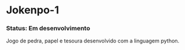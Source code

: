 # Jokenpo-1
### Status: Em desenvolvimento 

Jogo de pedra, papel e tesoura desenvolvido com a linguagem python.

